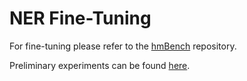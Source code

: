 # NER Fine-Tuning

For fine-tuning please refer to the [hmBench](https://github.com/stefan-it/hmBench) repository.

Preliminary experiments can be found [here](README-PRELIMINARY.md).
